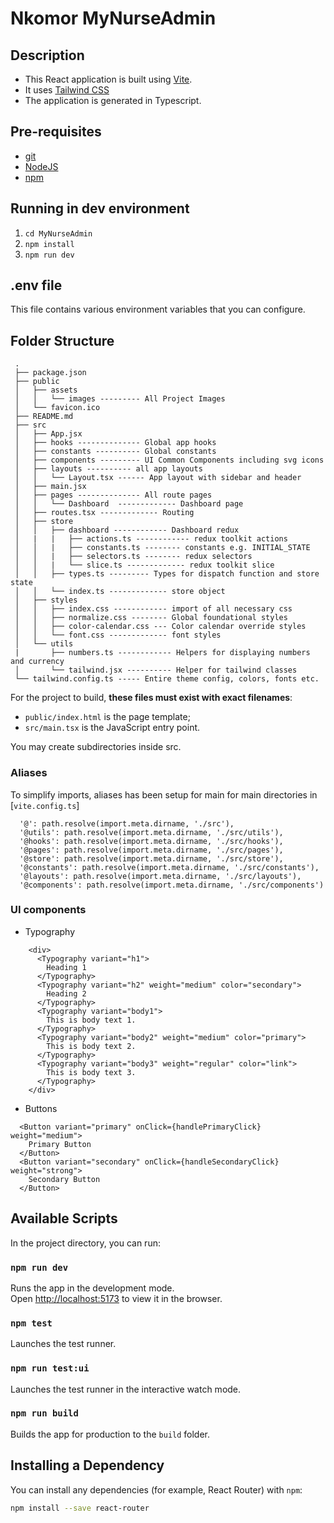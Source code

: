 # Nkomor MyNurseAdmin 
## Description

- This React application is built using [Vite](https://vite.dev/).
- It uses [Tailwind CSS](https://tailwindcss.com/)
- The application is generated in Typescript.

## Pre-requisites

- [git](https://git-scm.com/)
- [NodeJS](https://nodejs.org/en/)
- [npm](https://www.npmjs.com/) 

## Running in dev environment

1.  `cd MyNurseAdmin`
2.  `npm install`
3.  `npm run dev`

## .env file

This file contains various environment variables that you can configure.

## Folder Structure

```
 .
 ├── package.json
 ├── public
 │   ├── assets
 │   │   └── images --------- All Project Images
 │   └── favicon.ico
 ├── README.md
 ├── src
 │   ├── App.jsx
 │   ├── hooks -------------- Global app hooks
 │   ├── constants ---------- Global constants
 │   ├── components --------- UI Common Components including svg icons
 │   ├── layouts ---------- all app layouts
 │   │   └── Layout.tsx ------ App layout with sidebar and header
 │   ├── main.jsx
 │   ├── pages -------------- All route pages
 │   │   └── Dashboard  ------------- Dashboard page
 │   ├── routes.tsx ------------- Routing
 │   ├── store
 │   │   ├── dashboard ------------ Dashboard redux
 │   |   |   ├── actions.ts ------------ redux toolkit actions
 │   │   |   ├── constants.ts -------- constants e.g. INITIAL_STATE
 │   │   |   ├── selectors.ts -------- redux selectors
 │   │   |   └── slice.ts ------------- redux toolkit slice
 │   │   ├── types.ts --------- Types for dispatch function and store state
 │   │   └── index.ts ------------- store object
 │   ├── styles
 │   │   ├── index.css ------------ import of all necessary css
 │   │   ├── normalize.css -------- Global foundational styles
 │   │   ├── color-calendar.css --- Color calendar override styles
 │   │   └── font.css ------------- font styles
 │   └── utils
 |       ├── numbers.ts ------------ Helpers for displaying numbers and currency
 │       └── tailwind.jsx ---------- Helper for tailwind classes
 └── tailwind.config.ts ----- Entire theme config, colors, fonts etc.
```

For the project to build, **these files must exist with exact filenames**:

- `public/index.html` is the page template;
- `src/main.tsx` is the JavaScript entry point.

You may create subdirectories inside src.

### Aliases

To simplify imports, aliases has been setup for main for main directories in [`vite.config.ts`]

```
  '@': path.resolve(import.meta.dirname, './src'),
  '@utils': path.resolve(import.meta.dirname, './src/utils'),
  '@hooks': path.resolve(import.meta.dirname, './src/hooks'),
  '@pages': path.resolve(import.meta.dirname, './src/pages'),
  '@store': path.resolve(import.meta.dirname, './src/store'),
  '@constants': path.resolve(import.meta.dirname, './src/constants'),
  '@layouts': path.resolve(import.meta.dirname, './src/layouts'),
  '@components': path.resolve(import.meta.dirname, './src/components')
```

### UI components
- Typography
```
    <div>
      <Typography variant="h1">
        Heading 1
      </Typography>
      <Typography variant="h2" weight="medium" color="secondary">
        Heading 2
      </Typography>
      <Typography variant="body1">
        This is body text 1.
      </Typography>
      <Typography variant="body2" weight="medium" color="primary">
        This is body text 2.
      </Typography>
      <Typography variant="body3" weight="regular" color="link">
        This is body text 3.
      </Typography>
    </div>
```

- Buttons
```
  <Button variant="primary" onClick={handlePrimaryClick} weight="medium">
    Primary Button
  </Button>
  <Button variant="secondary" onClick={handleSecondaryClick} weight="strong">
    Secondary Button
  </Button>
```
## Available Scripts

In the project directory, you can run:

### `npm run dev`

Runs the app in the development mode.<br>
Open [http://localhost:5173](http://localhost:5173) to view it in the browser.

### `npm test`

Launches the test runner.<br>

### `npm run test:ui`

Launches the test runner in the interactive watch mode.<br>

### `npm run build`

Builds the app for production to the `build` folder.<br>

## Installing a Dependency

You can install any dependencies (for example, React Router) with `npm`:

```sh
npm install --save react-router
```
